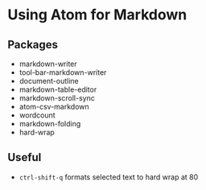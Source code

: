 # Using Atom for Markdown 
## Packages
- markdown-writer
- tool-bar-markdown-writer
- document-outline
- markdown-table-editor
- markdown-scroll-sync
- atom-csv-markdown
- wordcount
- markdown-folding
- hard-wrap

## Useful
- `ctrl-shift-q` formats selected text to hard wrap at 80
